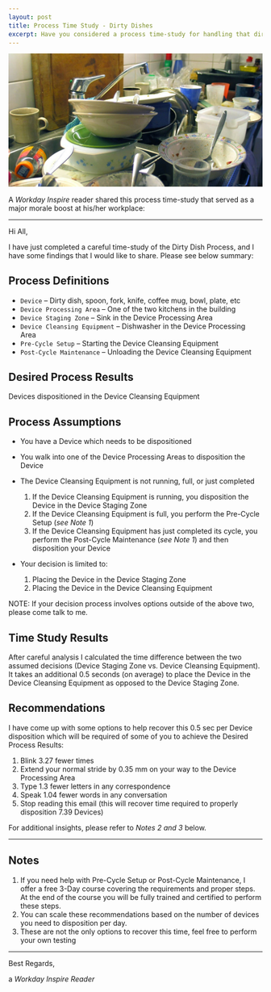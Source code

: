 ```yaml
---
layout: post
title: Process Time Study - Dirty Dishes
excerpt: Have you considered a process time-study for handling that dirty dish problem in the break room?
---
```

![dirty dishes](media/the-dishes.1880x984.jpg "dirty dishes")

A *Workday Inspire* reader shared this process time-study that served as a major morale boost at his/her workplace:

----

Hi All,

I have just completed a careful time-study of the Dirty Dish Process, and I have some findings that I would like to share. Please see below summary:

## Process Definitions

- `Device` – Dirty dish, spoon, fork, knife, coffee mug, bowl, plate, etc
- `Device Processing Area` – One of the two kitchens in the building
- `Device Staging Zone` – Sink in the Device Processing Area
- `Device Cleansing Equipment` – Dishwasher in the Device Processing Area
- `Pre-Cycle Setup` – Starting the Device Cleansing Equipment
- `Post-Cycle Maintenance` – Unloading the Device Cleansing Equipment

## Desired Process Results

Devices dispositioned in the Device Cleansing Equipment
 
## Process Assumptions

- You have a Device which needs to be dispositioned
- You walk into one of the Device Processing Areas to disposition the Device
- The Device Cleansing Equipment is not running, full, or just completed

    1. If the Device Cleansing Equipment is running, you disposition the Device in the Device Staging Zone
    2. If the Device Cleansing Equipment is full, you perform the Pre-Cycle Setup (*see Note 1*)
    3. If the Device Cleansing Equipment has just completed its cycle, you perform the Post-Cycle Maintenance (*see Note 1*) and then disposition your Device

- Your decision is limited to:

    1. Placing the Device in the Device Staging Zone
    2. Placing the Device in the Device Cleansing Equipment

NOTE: If your decision process involves options outside of the above two, please come talk to me.

## Time Study Results

After careful analysis I calculated the time difference between the two assumed decisions (Device Staging Zone vs. Device Cleansing Equipment). It takes an additional 0.5 seconds (on average) to place the Device in the Device Cleansing Equipment as opposed to the Device Staging Zone.

## Recommendations

I have come up with some options to help recover this 0.5 sec per Device disposition which will be required of some of you to achieve the Desired Process Results:

1. Blink 3.27 fewer times
2. Extend your normal stride by 0.35 mm on your way to the Device Processing Area
3. Type 1.3 fewer letters in any correspondence
4. Speak 1.04 fewer words in any conversation
5. Stop reading this email (this will recover time required to properly disposition 7.39 Devices)

For additional insights, please refer to *Notes 2 and 3* below.

----

## Notes

1. If you need help with Pre-Cycle Setup or Post-Cycle Maintenance, I offer a free 3-Day course covering the requirements and proper steps. At the end of the course you will be fully trained and certified to perform these steps.
2. You can scale these recommendations based on the number of devices you need to disposition per day.
3. These are not the only options to recover this time, feel free to perform your own testing

----

Best Regards,

a *Workday Inspire Reader*
